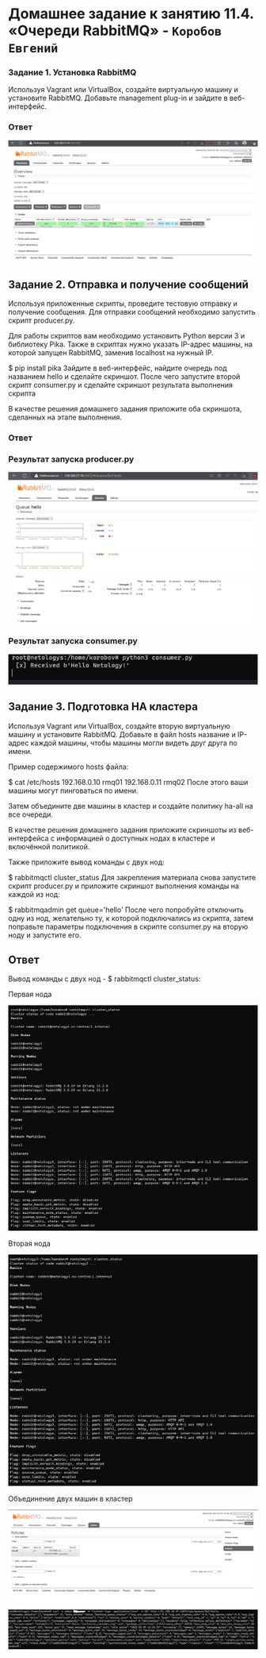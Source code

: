  # Домашнее задание к занятию 11.4. «Очереди RabbitMQ» - `Коробов Евгений`

### Задание 1. Установка RabbitMQ
Используя Vagrant или VirtualBox, создайте виртуальную машину и установите RabbitMQ. Добавьте management plug-in и зайдите в веб-интерфейс.
### Ответ
![s](https://github.com/nespaces/sdb-homeworks/blob/main/img/12.png)
## Задание 2. Отправка и получение сообщений
Используя приложенные скрипты, проведите тестовую отправку и получение сообщения. Для отправки сообщений необходимо запустить скрипт producer.py.

Для работы скриптов вам необходимо установить Python версии 3 и библиотеку Pika. Также в скриптах нужно указать IP-адрес машины, на которой запущен RabbitMQ, заменив localhost на нужный IP.

$ pip install pika
Зайдите в веб-интерфейс, найдите очередь под названием hello и сделайте скриншот. После чего запустите второй скрипт consumer.py и сделайте скриншот результата выполнения скрипта

В качестве решения домашнего задания приложите оба скриншота, сделанных на этапе выполнения.
### Ответ
### Результат запуска producer.py
![s](https://github.com/nespaces/sdb-homeworks/blob/main/img/13.png)
### Результат запуска consumer.py
![s](https://github.com/nespaces/sdb-homeworks/blob/main/img/14.png)
## Задание 3. Подготовка HA кластера
Используя Vagrant или VirtualBox, создайте вторую виртуальную машину и установите RabbitMQ. Добавьте в файл hosts название и IP-адрес каждой машины, чтобы машины могли видеть друг друга по имени.

Пример содержимого hosts файла:

$ cat /etc/hosts
192.168.0.10 rmq01
192.168.0.11 rmq02
После этого ваши машины могут пинговаться по имени.

Затем объедините две машины в кластер и создайте политику ha-all на все очереди.

В качестве решения домашнего задания приложите скриншоты из веб-интерфейса с информацией о доступных нодах в кластере и включённой политикой.

Также приложите вывод команды с двух нод:

$ rabbitmqctl cluster_status
Для закрепления материала снова запустите скрипт producer.py и приложите скриншот выполнения команды на каждой из нод:

$ rabbitmqadmin get queue='hello'
После чего попробуйте отключить одну из нод, желательно ту, к которой подключались из скрипта, затем поправьте параметры подключения в скрипте consumer.py на вторую ноду и запустите его.
## Ответ
Вывод команды с двух нод - $ rabbitmqctl cluster_status:

Первая нода

![s](https://github.com/nespaces/sdb-homeworks/blob/main/img/node1.png)

Вторая нода

![s](https://github.com/nespaces/sdb-homeworks/blob/main/img/node2.png)

 Объединение двух машин в кластер

![s](https://github.com/nespaces/sdb-homeworks/blob/main/img/politic.png)


![s](https://github.com/nespaces/sdb-homeworks/blob/main/img/hello.png)
